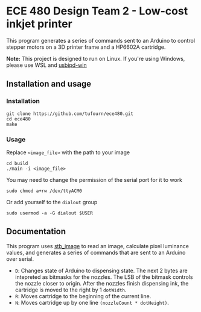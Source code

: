 # ECE 480 Design Team 2 - Low-cost inkjet printer

This program generates a series of commands sent to an Arduino to control stepper motors on a 3D printer frame and a HP6602A cartridge.

**Note:** This project is designed to run on Linux. If you're using Windows, please use WSL and [usbipd-win](https://github.com/dorssel/usbipd-win)

## Installation and usage
### Installation
```
git clone https://github.com/tufourn/ece480.git
cd ece480
make
```
### Usage
Replace `<image_file>` with the path to your image
```
cd build
./main -i <image_file>
```
You may need to change the permission of the serial port for it to work
```
sudo chmod a+rw /dev/ttyACM0
```
Or add yourself to the `dialout` group
```
sudo usermod -a -G dialout $USER
```

## Documentation
This program uses [stb_image](https://github.com/nothings/stb/blob/master/stb_image.h) to read an image, calculate pixel luminance values, and generates a series of commands that are sent to an Arduino over serial.
- `D`: Changes state of Arduino to dispensing state. The next 2 bytes are intepreted as bitmasks for the nozzles. The LSB of the bitmask controls the nozzle closer to origin. After the nozzles finish dispensing ink, the cartridge is moved to the right by 1 `dotWidth`.
- `R`: Moves cartridge to the beginning of the current line.
- `N`: Moves cartridge up by one line `(nozzleCount * dotHeight)`.
